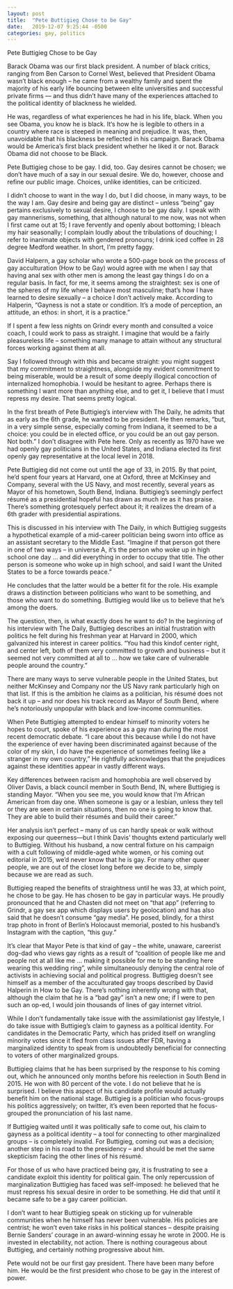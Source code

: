 ```yaml
---
layout: post
title:  "Pete Buttigieg Chose to be Gay"
date:   2019-12-07 9:25:44 -0500
categories: gay, politics
---
```


Pete Buttigieg Chose to be Gay

Barack Obama was our first black president. A number of black critics, ranging from Ben Carson to Cornel West, believed that President Obama wasn’t black enough – he came from a wealthy family and spent the majority of his early life bouncing between elite universities and successful private firms — and thus didn’t have many of the experiences attached to the political identity of blackness he wielded. 

He was, regardless of what experiences he had in his life, black. When you see Obama, you know he is black. It‘s how he is legible to others in a country where race is steeped in meaning and prejudice. It was, then, unavoidable that his blackness be reflected in his campaign. Barack Obama would be America’s first black president whether he liked it or not. Barack Obama did not choose to be Black. 

Pete Buttigieg chose to be gay. I did, too. Gay desires cannot be chosen; we don’t have much of a say in our sexual desire. We do, however, choose and refine our public image.  Choices, unlike identities, can be criticized. 

I didn’t choose to want in the way I do, but I did choose, in many ways, to be the way I am. Gay desire and being gay are distinct – unless  “being” gay pertains exclusively to sexual desire, I choose to be gay daily. I speak with gay mannerisms, something, that although natural to me now, was not when I first came out at 15; I rave fervently and openly about bottoming; I bleach my hair seasonally; I complain loudly about the tribulations of douching; I refer to inanimate objects with gendered pronouns; I drink iced coffee in 28 degree Medford weather. In short, I’m pretty faggy.

David Halpern, a gay scholar who wrote a 500-page book on the process of gay acculturation (How to be Gay) would agree with me when I say that having anal sex with other men is among the least gay things I do on a regular basis. In fact, for me, it seems among the straightest: sex is one of the spheres of my life where I behave most masculine; that’s how I have learned to desire sexually – a choice I don’t actively make. According to Halperin, “Gayness is not a state or condition. It’s a mode of perception, an attitude, an ethos: in short, it is a practice.”

If I spent a few less nights on Grindr every month and consulted a voice coach, I could work to pass as straight. I imagine that would be a fairly pleasureless life – something many manage to attain without any structural forces working against them at all. 

Say I followed through with this and became straight: you might suggest that my commitment to straightness, alongside my evident commitment to being miserable, would be a result of some deeply illogical concoction of internalized homophobia. I would be hesitant to agree. Perhaps there is something I want more than anything else, and to get it, I believe that I must repress my desire. That seems pretty logical.

In the first breath of Pete Buttigieg’s interview with The Daily, he admits that as early as the 6th grade, he wanted to be president. He then remarks, “but, in a very simple sense, especially coming from Indiana, it seemed to be a choice: you could be in elected office, or you could be an out gay person. Not both.” I don’t disagree with Pete here. Only as recently as 1970 have we had openly gay politicians in the United States, and Indiana elected its first openly gay representative at the local level in 2018. 

Pete Buttigieg did not come out until the age of 33, in 2015. By that point, he’d spent four years at Harvard, one at Oxford, three at McKinsey and Company, several with the US Navy, and most recently, several years as Mayor of his hometown, South Bend, Indiana. Buttigieg’s seemingly perfect résumé as a presidential hopeful has drawn as much ire as it has praise. There’s something grotesquely perfect about it; it realizes the dream of a 6th grader with presidential aspirations. 

This is discussed in his interview with The Daily, in which Buttigieg suggests a hypothetical example of a mid-career politician being sworn into office as an assistant secretary to the Middle East. “Imagine if that person got there in one of two ways – in universe A, it’s the person who woke up in high school one day … and did everything in order to occupy that title. The other person is someone who woke up in high school, and said I want the United States to be a force towards peace.” 

He concludes that the latter would be a better fit for the role. His example draws a distinction between politicians who want to be something, and those who want to do something. Buttigieg would like us to believe that he’s among the doers. 

The question, then, is what exactly does he want to do? In the beginning of his interview with The Daily, Buttigieg describes an initial frustration with politics he felt during his freshman year at Harvard in 2000, which galvanized his interest in career politics. “You had this kindof center right, and center left, both of them very committed to growth and business – but it seemed not very committed at all to … how we take care of vulnerable people around the country.” 

There are many ways to serve vulnerable people in the United States, but neither McKinsey and Company nor the US Navy rank particularly high on that list. If this is the ambition he claims as a politician, his résumé does not back it up – and nor does his track record as Mayor of South Bend, where he’s notoriously unpopular with black and low-income communities. 

When Pete Buttigieg attempted to endear himself to minority voters he hopes to court, spoke of his experience as a gay man during the most recent democratic debate. “I care about this because while I do not have the experience of ever having been discriminated against because of the color of my skin, I do have the experience of sometimes feeling like a stranger in my own country,” He rightfully acknowledges that the prejudices against these identities appear in vastly different ways.

Key differences between racism and homophobia are well observed by Oliver Davis, a black council member in South Bend, IN, where Buttigieg is standing Mayor.  “When you see me, you would know that I’m African American from day one. When someone is gay or a lesbian, unless they tell or they are seen in certain situations, then no one is going to know that. They are able to build their résumés and build their career.”

Her analysis isn’t perfect – many of us can hardly speak or walk without exposing our queerness—but I think Davis’ thoughts extend particularly well to Buttigieg. Without his husband, a now central fixture on his campaign with a cult following of middle-aged white women, or his coming out editorial in 2015, we’d never know that he is gay. For many other queer people, we are out of the closet long before we decide to be, simply because we are read as such. 

Buttigieg reaped the benefits of straightness until he was 33, at which point, he chose to be gay. He has chosen to be gay in particular ways. He proudly pronounced that he and Chasten did not meet on “that app” (referring to Grindr, a gay sex app which displays users by geolocation) and has also said that he doesn’t consume “gay media”.  He posed, blindly, for a thirst trap photo in front of Berlin’s Holocaust memorial, posted to his husband’s Instagram with the caption, “this guy.” 

It’s clear that Mayor Pete is that kind of gay – the white, unaware, careerist dog-dad who views gay rights as a result of “coalition of people like me and people not at all like me … making it possible for me to be standing here wearing this wedding ring”, while simultaneously denying the central role of activists in achieving social and political progress. Buttigieg doesn’t see himself as a member of the acculturated gay troops described by David Halperin in How to be Gay. There’s nothing inherently wrong with that, although the claim that he is a “bad gay” isn’t a new one; if I were to pen such an op-ed, I would join thousands of lines of gay internet vitriol.

While I don’t fundamentally take issue with the assimilationist gay lifestyle, I do take issue with Buttigieg’s claim to gayness as a political identity. For candidates in the Democratic Party, which has prided itself on wrangling minority votes since it fled from class issues after FDR, having a marginalized identity to speak from is undoubtedly beneficial for connecting to voters of other marginalized groups.

Buttigieg claims that he has been surprised by the response to his coming out, which he announced only months before his reelection in South Bend in 2015. He won with 80 percent of the vote. I do not believe that he is surprised. I believe this aspect of his candidate profile would actually benefit him on the national stage. Buttigieg is a politician who focus-groups his politics aggressively; on twitter, it’s even been reported that he focus-grouped the pronunciation of his last name. 

If Buttigieg waited until it was politically safe to come out, his claim to gayness as a political identity – a tool for connecting to other marginalized groups – is completely invalid. For Buttigieg, coming out was a decision; another step in his road to the presidency – and should be met the same skepticism facing the other lines of his résumé. 

For those of us who have practiced being gay, it is frustrating to see a candidate exploit this identity for political gain. The only repercussion of marginalization Buttigieg has faced was self-imposed: he believed that he must repress his sexual desire in order to be something. He did that until it became safe to be a gay career politician. 

I don’t want to hear Buttigieg speak on sticking up for vulnerable communities when he himself has never been vulnerable. His policies are centrist; he won’t even take risks in his political stances – despite praising Bernie Sanders’ courage in an award-winning essay he wrote in 2000. He is invested in electability, not action. There is nothing courageous about Buttigieg, and certainly nothing progressive about him. 

Pete would not be our first gay president. There have been many before him. He would be the first president who chose to be gay in the interest of power.

